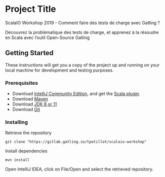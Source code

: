 # Project Title

ScalaIO Workshop 2019 - Comment faire des tests de charge avec Gatling ?
                        
Découvrez la problématique des tests de charge, et apprenez à la résoudre en Scala avec l’outil Open-Source Gatling


## Getting Started

These instructions will get you a copy of the project up and running on your local machine for development and testing purposes.

### Prerequisites

* Download [IntelliJ Community Edition](https://www.jetbrains.com/idea/download), and get the [Scala plugin](https://plugins.jetbrains.com/plugin/1347-scala).
* Download [Maven](https://maven.apache.org/download.cgi)
* Download [JDK 8 or 11](https://www.oracle.com/technetwork/java/javase/downloads/jdk8-downloads-2133151.html)
* Download [Git](https://git-scm.com/downloads)

### Installing

Retrieve the repository
```
git clone "https://gitlab.gatling.io/tpetillot/scalaio-workshop"
```

Install dependencies
```
mvn install
```

Open IntelliJ IDEA, click on File/Open and select the retrieved repository.

